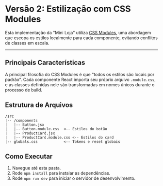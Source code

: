 # Versão 2: Estilização com CSS Modules

Esta implementação da "Mini Loja" utiliza [CSS Modules](https://github.com/css-modules/css-modules), uma abordagem que escopa os estilos localmente para cada componente, evitando conflitos de classes em escala.

---

## Principais Características

A principal filosofia do CSS Modules é que "todos os estilos são locais por padrão". Cada componente React importa seu próprio arquivo `.module.css`, e as classes definidas nele são transformadas em nomes únicos durante o processo de build.

## Estrutura de Arquivos

```
/src
|-- /components
|   |-- Button.jsx
|   |-- Button.module.css  <-- Estilos do botão
|   |-- ProductCard.jsx
|   |-- ProductCard.module.css <-- Estilos do card
|-- globals.css            <-- Tokens e reset globais
```

## Como Executar

1. Navegue até esta pasta.
2. Rode `npm install` para instalar as dependências.
3. Rode `npm run dev` para iniciar o servidor de desenvolvimento.